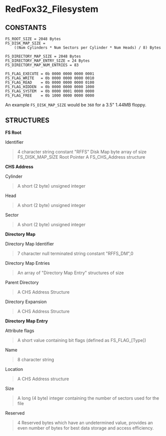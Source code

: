 # RedFox32\_Filesystem

## CONSTANTS

```
FS_ROOT_SIZE = 2048 Bytes
FS_DISK_MAP_SIZE =
    ((Num Cylinders * Num Sectors per Cylinder * Num Heads) / 8) Bytes

FS_DIRECTORY_MAP_SIZE = 2048 Bytes
FS_DIRECTORY_MAP_ENTRY_SIZE = 24 Bytes
FS_DIRECTORY_MAP_NUM_ENTRIES = 83

FS_FLAG_EXECUTE = 0b 0000 0000 0000 0001
FS_FLAG_WRITE   = 0b 0000 0000 0000 0010
FS_FLAG_READ    = 0b 0000 0000 0000 0100
FS_FLAG_HIDDEN  = 0b 0000 0000 0000 1000
FS_FLAG_SYSTEM  = 0b 0000 0001 0000 0000
FS_FLAG_FREE    = 0b 1000 0000 0000 0000
```

An example `FS_DISK_MAP_SIZE` would be `360` for a 3.5" 1.44MB floppy.

## STRUCTURES
**FS Root**

Identifier
> 4 character string constant "RFFS"
Disk Map
> byte array of size FS\_DISK\_MAP\_SIZE
Root Pointer
> A FS\_CHS\_Address structure

**CHS Address**

Cylinder
> A short (2 byte) unsigned integer

Head
> A short (2 byte) unsigned integer

Sector
> A short (2 byte) unsigned integer

**Directory Map**

Directory Map Identifier
> 7 character null terminated string constant "RFFS\_DM",0

Directory Map Entries
> An array of "Directory Map Entry" structures of size

Parent Directory
> A CHS Address Structure

Directory Expansion
> A CHS Address Structure

**Directory Map Entry**

Attribute flags
> A short value containing bit flags (defined as FS\_FLAG\_[Type])

Name
> 8 character string

Location
> A CHS Address structure

Size
> A long (4 byte) integer containing the number of sectors used for the file

Reserved
> 4 Reserved bytes which have an undetermined value, provides an even number of
> bytes for best data storage and access efficiency.
